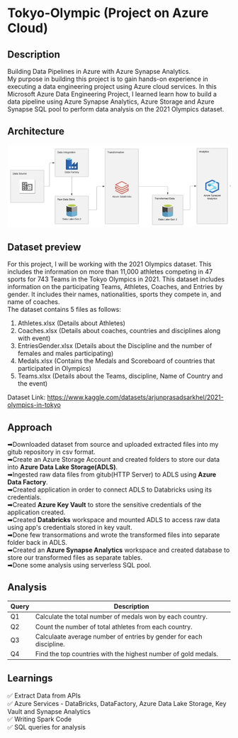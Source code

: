 # Tokyo-Olympic (Project on Azure Cloud)

## Description
Building Data Pipelines in Azure with Azure Synapse Analytics.  
My purpose in building this project is to gain hands-on experience in executing a data engineering project using Azure cloud services.
In this Microsoft Azure Data Engineering Project, I learned learn how to build a data pipeline using Azure Synapse Analytics, Azure Storage and Azure Synapse SQL pool to perform data analysis on the 2021 Olympics dataset.

## Architecture
![Alt text](Arcitecture.png)


## Dataset preview  
For this project, I will be working with the 2021 Olympics dataset. This includes the information on more than 11,000 athletes competing in 47 sports for 743 Teams in the Tokyo Olympics in 2021. This dataset includes information on the participating Teams, Athletes, Coaches, and Entries by gender. It includes their names, nationalities, sports they compete in, and name of coaches.  
The dataset contains 5 files as follows:    
1. Athletes.xlsx (Details about Athletes)      
2. Coaches.xlsx (Details about coaches, countries and disciplines along with event)  
3. EntriesGender.xlsx (Details about the Discipline and the number of females and males participating)  
4. Medals.xlsx (Contains the Medals and Scoreboard of countries that participated in Olympics)    
5. Teams.xlsx (Details about the Teams, discipline, Name of Country and the event)  

Dataset Link: https://www.kaggle.com/datasets/arjunprasadsarkhel/2021-olympics-in-tokyo  

## Approach    
➡Downloaded dataset from source and uploaded extracted files into my gitub repository in csv format.    
➡Create an Azure Storage Account and created folders to store our data into **Azure Data Lake Storage(ADLS)**.   
➡Ingested raw data files from gitub(HTTP Server) to ADLS using **Azure Data Factory**.  
➡Created application in order to connect ADLS to Databricks using its credentials.  
➡Created **Azure Key Vault** to store the sensitive credentials of the application created.  
➡Created **Databricks** workspace and mounted ADLS to access raw data using app's credentials stored in key vault.    
➡Done few transormations and wrote the transformed files into separate folder back in ADLS.   
➡Created an **Azure Synapse Analytics** workspace and created database to store our transformed files as separate tables.    
➡Done some analysis using serverless SQL pool.

## Analysis     
|Query|Description|
|-----|-----------|
|Q1|Calculate the total number of medals won by each country.|
|Q2|Count the number of total athletes from each country.|
|Q3|Calculaate average number of entries by gender for each discipline.|
|Q4|Find the top countries with the highest number of gold medals.|

## Learnings
✅ Extract Data from APIs  
✅ Azure Services - DataBricks, DataFactory, Azure Data Lake Storage, Key Vault and Synapse Analytics  
✅ Writing Spark Code  
✅ SQL queries for analysis

